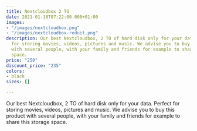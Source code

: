 ```yaml
---
title: Nextcloudbox 2 TO
date: 2021-01-18T07:22:00.000+01:00
images:
- "/images/nextcloudbox.png"
- "/images/nextcloudbox-reduit.png"
description: Our best Nextcloudbox, 2 TO of hard disk only for your data. Perfect
  for storing movies, videos, pictures and music. We advise you to buy this product
  with several people, with your family and friends for example to share this storage
  space.
price: "250"
discount_price: "235"
colors:
- black
sizes: []

---
```

Our best Nextcloudbox, 2 TO of hard disk only for your data. Perfect for storing movies, videos, pictures and music. We advise you to buy this product with several people, with your family and friends for example to share this storage space.
